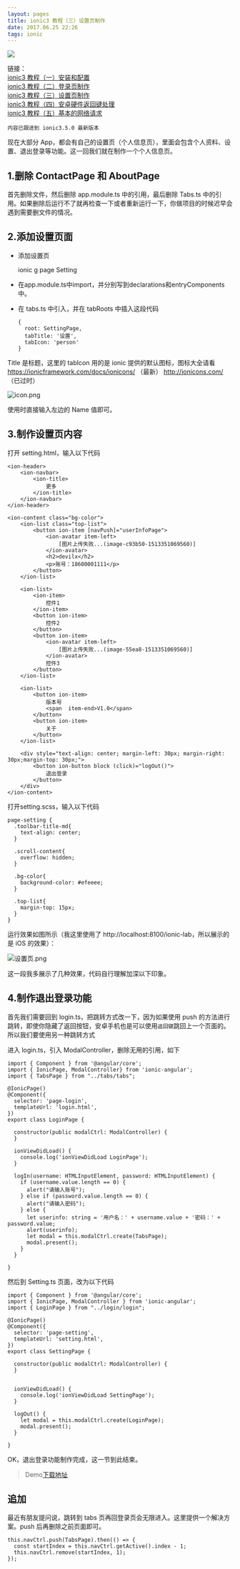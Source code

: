 ```yaml
---
layout: pages
title: ionic3 教程（三）设置页制作
date: 2017.06.25 22:26
tags: ionic
---
```


![](http://upload-images.jianshu.io/upload_images/2024647-d34550bb3489088d.jpg?imageMogr2/auto-orient/strip%7CimageView2/2/w/1240)

链接：  
[ionic3 教程（一）安装和配置](http://www.jianshu.com/p/1baf40713c1c)  
[ionic3 教程（二）登录页制作](http://www.jianshu.com/p/0f024a62ba14)  
[ionic3 教程（三）设置页制作](http://www.jianshu.com/p/7ea502ef2e49)  
[ionic3 教程（四）安卓硬件返回键处理](http://www.jianshu.com/p/02f190059aaa)  
[ionic3 教程（五）基本的网络请求](http://www.jianshu.com/p/3ad54d7d1077)

`内容已跟进到 ionic3.5.0 最新版本`

现在大部分 App，都会有自己的设置页（个人信息页），里面会包含个人资料、设置、退出登录等功能。这一回我们就在制作一个个人信息页。

1.删除 ContactPage 和 AboutPage
---
首先删除文件，然后删除 app.module.ts 中的引用，最后删除 Tabs.ts 中的引用。如果删除后运行不了就再检查一下或者重新运行一下，你做项目的时候迟早会遇到需要删文件的情况。

<!-- more -->

2.添加设置页面
---
- 添加设置页

    ionic g page Setting

- 在app.module.ts中import，并分别写到declarations和entryComponents中。

- 在 tabs.ts 中引入，并在 tabRoots 中插入这段代码

      {
        root: SettingPage,
        tabTitle: '设置',
        tabIcon: 'person'
      }

Title 是标题，这里的 tabIcon 用的是 ionic 提供的默认图标，图标大全请看 
https://ionicframework.com/docs/ionicons/  （最新）
http://ionicons.com/  （已过时）

![icon.png](http://upload-images.jianshu.io/upload_images/2024647-1bb4db7267cf5968.png?imageMogr2/auto-orient/strip%7CimageView2/2/w/1240)

使用时直接输入左边的 Name 值即可。

3.制作设置页内容
---
打开 setting.html，输入以下代码

    <ion-header>
        <ion-navbar>
            <ion-title>
                更多
            </ion-title>
        </ion-navbar>
    </ion-header>

    <ion-content class="bg-color">
        <ion-list class="top-list">
            <button ion-item [navPush]="userInfoPage">
                <ion-avatar item-left>
                    [图片上传失败...(image-c93b50-1513351069560)]
                </ion-avatar>
                <h2>devilx</h2>
                <p>账号：18600001111</p>
            </button>
        </ion-list>

        <ion-list>
            <ion-item>
                控件1
            </ion-item>
            <button ion-item>
                控件2
            </button>
            <button ion-item>
                <ion-avatar item-left>
                    [图片上传失败...(image-55ea8-1513351069560)]
                </ion-avatar>
                控件3
            </button>
        </ion-list>

        <ion-list>
            <button ion-item>
                版本号
                <span  item-end>V1.0</span>
            </button>
            <button ion-item>
                关于
            </button>
        </ion-list>

        <div style="text-align: center; margin-left: 30px; margin-right: 30px;margin-top: 30px;">
            <button ion-button block (click)="logOut()">
                退出登录
            </button>
        </div>
    </ion-content>

打开setting.scss，输入以下代码

	page-setting {
	  .toolbar-title-md{
	    text-align: center;
	  }
	
	  .scroll-content{
	    overflow: hidden;
	  }
	
	  .bg-color{
	    background-color: #efeeee;
	  }
	
	  .top-list{
	    margin-top: 15px;
	  }
	}

运行效果如图所示（我这里使用了 http://localhost:8100/ionic-lab，所以展示的是 iOS 的效果）：

![设置页.png](http://upload-images.jianshu.io/upload_images/2024647-52cee0cc6d783e8c.png?imageMogr2/auto-orient/strip%7CimageView2/2/w/1240)

这一段我多展示了几种效果，代码自行理解加深以下印象。

4.制作退出登录功能
---
首先我们需要回到 login.ts，把跳转方式改一下，因为如果使用 push 的方法进行跳转，即使你隐藏了返回按钮，安卓手机也是可以使用`返回键`跳回上一个页面的。所以我们要使用另一种跳转方式

进入 login.ts，引入 ModalController，删除无用的引用，如下

	import { Component } from '@angular/core';
	import { IonicPage, ModalController} from 'ionic-angular';
	import { TabsPage } from "../tabs/tabs";
	
	@IonicPage()
	@Component({
	  selector: 'page-login',
	  templateUrl: 'login.html',
	})
	export class LoginPage {
	
	  constructor(public modalCtrl: ModalController) {
	  }
	
	  ionViewDidLoad() {
	    console.log('ionViewDidLoad LoginPage');
	  }
	
	  logIn(username: HTMLInputElement, password: HTMLInputElement) {
	    if (username.value.length == 0) {
	      alert("请输入账号");
	    } else if (password.value.length == 0) {
	      alert("请输入密码");
	    } else {
	      let userinfo: string = '用户名：' + username.value + '密码：' + password.value;
	      alert(userinfo);
	      let modal = this.modalCtrl.create(TabsPage);
	      modal.present();
	    }
	  }
	
	}

然后到 Setting.ts 页面，改为以下代码

	import { Component } from '@angular/core';
	import { IonicPage, ModalController } from 'ionic-angular';
	import { LoginPage } from "../login/login";
	
	@IonicPage()
	@Component({
	  selector: 'page-setting',
	  templateUrl: 'setting.html',
	})
	export class SettingPage {
	
	  constructor(public modalCtrl: ModalController) {
	  }
	
	
	  ionViewDidLoad() {
	    console.log('ionViewDidLoad SettingPage');
	  }
	
	  logOut() {
	    let modal = this.modalCtrl.create(LoginPage);
	    modal.present();
	  }
	
	}

OK，退出登录功能制作完成，这一节到此结束。

>Demo[下载地址](https://github.com/2015lym/ionic3Demo/tree/demo3)

## 追加

最近有朋友提问说，跳转到 tabs 页再回登录页会无限进入。这里提供一个解决方案。push 后再删除之前页面即可。

    this.navCtrl.push(TabsPage).then(() => {
      const startIndex = this.navCtrl.getActive().index - 1;
      this.navCtrl.remove(startIndex, 1);
    });